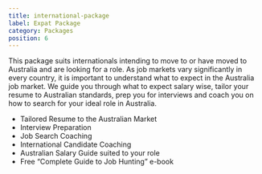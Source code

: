 ```yaml
---
title: international-package
label: Expat Package
category: Packages
position: 6
---
```

This package suits internationals intending to move to or have moved to Australia and are looking for a role. As job markets vary significantly in every country, it is important to understand what to expect in the Australia job market. We guide you through what to expect salary wise, tailor your resume to Australian standards, prep you for interviews and coach you on how to search for your ideal role in Australia.

* Tailored Resume to the Australian Market 	
* Interview Preparation
* Job Search Coaching 
* International Candidate Coaching 
* Australian Salary Guide suited to your role
* Free “Complete Guide to Job Hunting” e-book
